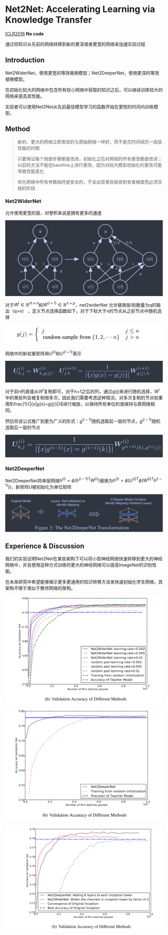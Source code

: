 # Net2Net: Accelerating Learning via Knowledge Transfer

[ICLR2016](https://arxiv.org/abs/1511.05641)  **No code**

通过将知识从先前的网络转移到新的更深或者更宽的网络来加速实验过程



## Introduction

Net2WiderNet，使用更宽的等效替换模型；Net2DeeperNet，使用更深的等效替换模型。

在初始化较大的网络中包含所有较小网络中获取的知识之后，可以继续训练较大的网络来提高其性能。

实验者可以使用Net2Net从先前最佳模型学习的函数开始在更短的时间内训练模型。



## Method

> 新的、更大的网络立即表现的与原始网络一样好，而不是花时间经历一段低性能的时期
>
> 只要保证每个局部步骤都是改进，初始化之后对网络的所有更改都是改进；以前的方法不能在baseline上进行更改，因为对较大模型初始化的更改可能导致性能恶化
>
> 优化网络中所有参数始终是安全的，不会出现某些层收到有害梯度而必须冻结的阶段

### Net2WiderNet

允许使用更宽的层，对卷积来说是拥有更多的通道

![image-20240308172932808](./imgs/image-20240308172932808.png)

对于$W^{i}\in\mathbb{R}^{m \times n}$和$W^{(i+1)}\in\mathbb{R}^{n \times p}$，net2widerNet 允许替换层i到数量为q的输出（q>n） ，定义节点选择函数如下，对于下标大于n的节点从之前节点中随机选择

![image-20240308173014439](./imgs/image-20240308173014439.png)

网络中的新权重矩阵用$U^{(i)}$和$U^{(i+1)}$表示

![image-20240308173622727](./imgs/image-20240308173622727.png)

对于前n列直接从$W^i$复制即可，对于n+1之后的列，通过g(j)来进行随机选择，$W^i$中的某些列会被复制很多次，因此我们需要考虑这种情况，对多次复制的节点权重用$\frac{1}{|{x|g(x)=g(j)}|}$进行缩放，以保持所有单位的值保持与原网络相同。

然后将该公式推广到更为广义的形式：$g^{(i-1)}$随机选取前一层的节点，$g^{(i-1)}$随机选取后一层的节点

![image-20240308174102543](./imgs/image-20240308174102543.png)



### Net2DeeperNet

Net2DeeperNet将单层网络$h^{(i)}=\phi(h^{(i-1)T}W^{(i)})$替换为$h^{(i)}=\phi(U^{(i)T}\phi(W^{(i)T}h^{(i-1)}))$，新矩阵U被初始化为单位矩阵

![image-20240308174629360](./imgs/image-20240308174629360.png)



## Experience & Discussion

我们的实验证明Net2Net在某些架构下可以将小型神经网络快速转移到更大的神经网络中，并且使用这种方式训练的更大的神经网络可以提高ImageNet的识别性能。

在未来研究中希望能够揭示更多更通用的知识转移方法来快速初始化学生网络，其架构不限于类似于教师网络的架构。

![image-20240308174906210](./imgs/image-20240308174906210.png)

![image-20240308174922183](./imgs/image-20240308174922183.png)

![image-20240308174936552](./imgs/image-20240308174936552.png)